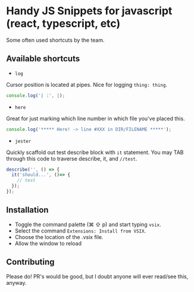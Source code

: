 # Handy JS Snippets for javascript (react, typescript, etc)

Some often used shortcuts by the team.

## Available shortcuts

- `log`

Cursor position is located at pipes. Nice for logging `thing: thing`.

```js
console.log('| :', |);
```

- `here`

Great for just marking which line number in which file you've placed this.

```javascript
console.log('***** Here! -> line #XXX in DIR/FILENAME *****');
```

- `jester`

Quickly scaffold out test describe block with `it` statement.
You may TAB through this code to traverse describe, it, and `//test`.

```javascript
describe('', () => {
  it('should...', ()=> {
    // test
  });
});
```

## Installation

- Toggle the command palette (⌘ ⇧ p) and start typing `vsix`. 
- Select the command  `Extensions: Install from VSIX`. 
- Choose the location of the .vsix file.
- Allow the window to reload

## Contributing

Please do! PR's would be good, but I doubt anyone will ever read/see this, anyway.